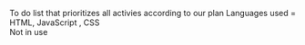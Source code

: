 To do list that prioritizes all activies according to our plan
Languages used = HTML, JavaScript , CSS 
<br>
Not in use
